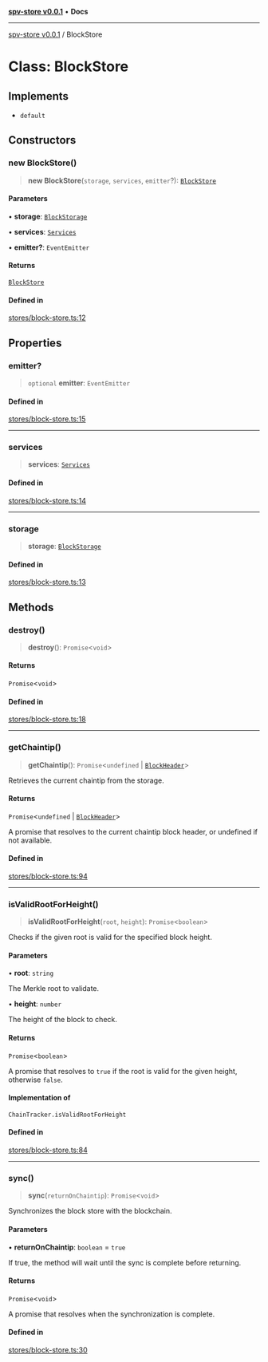 [**spv-store v0.0.1**](../README.md) • **Docs**

***

[spv-store v0.0.1](../globals.md) / BlockStore

# Class: BlockStore

## Implements

- `default`

## Constructors

### new BlockStore()

> **new BlockStore**(`storage`, `services`, `emitter`?): [`BlockStore`](BlockStore.md)

#### Parameters

• **storage**: [`BlockStorage`](../interfaces/BlockStorage.md)

• **services**: [`Services`](../interfaces/Services.md)

• **emitter?**: `EventEmitter`

#### Returns

[`BlockStore`](BlockStore.md)

#### Defined in

[stores/block-store.ts:12](https://github.com/shruggr/ts-casemod-spv/blob/dc142b85a7bc32ae7c572ff1fa62fa3ec80b91ea/src/stores/block-store.ts#L12)

## Properties

### emitter?

> `optional` **emitter**: `EventEmitter`

#### Defined in

[stores/block-store.ts:15](https://github.com/shruggr/ts-casemod-spv/blob/dc142b85a7bc32ae7c572ff1fa62fa3ec80b91ea/src/stores/block-store.ts#L15)

***

### services

> **services**: [`Services`](../interfaces/Services.md)

#### Defined in

[stores/block-store.ts:14](https://github.com/shruggr/ts-casemod-spv/blob/dc142b85a7bc32ae7c572ff1fa62fa3ec80b91ea/src/stores/block-store.ts#L14)

***

### storage

> **storage**: [`BlockStorage`](../interfaces/BlockStorage.md)

#### Defined in

[stores/block-store.ts:13](https://github.com/shruggr/ts-casemod-spv/blob/dc142b85a7bc32ae7c572ff1fa62fa3ec80b91ea/src/stores/block-store.ts#L13)

## Methods

### destroy()

> **destroy**(): `Promise`\<`void`\>

#### Returns

`Promise`\<`void`\>

#### Defined in

[stores/block-store.ts:18](https://github.com/shruggr/ts-casemod-spv/blob/dc142b85a7bc32ae7c572ff1fa62fa3ec80b91ea/src/stores/block-store.ts#L18)

***

### getChaintip()

> **getChaintip**(): `Promise`\<`undefined` \| [`BlockHeader`](../interfaces/BlockHeader.md)\>

Retrieves the current chaintip from the storage.

#### Returns

`Promise`\<`undefined` \| [`BlockHeader`](../interfaces/BlockHeader.md)\>

A promise that resolves to the current chaintip block header, or undefined if not available.

#### Defined in

[stores/block-store.ts:94](https://github.com/shruggr/ts-casemod-spv/blob/dc142b85a7bc32ae7c572ff1fa62fa3ec80b91ea/src/stores/block-store.ts#L94)

***

### isValidRootForHeight()

> **isValidRootForHeight**(`root`, `height`): `Promise`\<`boolean`\>

Checks if the given root is valid for the specified block height.

#### Parameters

• **root**: `string`

The Merkle root to validate.

• **height**: `number`

The height of the block to check.

#### Returns

`Promise`\<`boolean`\>

A promise that resolves to `true` if the root is valid for the given height, otherwise `false`.

#### Implementation of

`ChainTracker.isValidRootForHeight`

#### Defined in

[stores/block-store.ts:84](https://github.com/shruggr/ts-casemod-spv/blob/dc142b85a7bc32ae7c572ff1fa62fa3ec80b91ea/src/stores/block-store.ts#L84)

***

### sync()

> **sync**(`returnOnChaintip`): `Promise`\<`void`\>

Synchronizes the block store with the blockchain.

#### Parameters

• **returnOnChaintip**: `boolean` = `true`

If true, the method will wait until the sync is complete before returning.

#### Returns

`Promise`\<`void`\>

A promise that resolves when the synchronization is complete.

#### Defined in

[stores/block-store.ts:30](https://github.com/shruggr/ts-casemod-spv/blob/dc142b85a7bc32ae7c572ff1fa62fa3ec80b91ea/src/stores/block-store.ts#L30)
